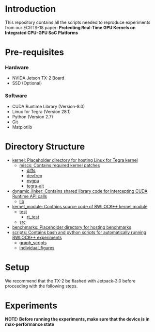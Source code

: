 # Introduction
This repository contains all the scripts needed to reproduce experiments from
our ECRTS-18 paper:
**Protecting Real-Time GPU Kernels on Integrated CPU-GPU SoC Platforms**

# Pre-requisites
### Hardware
+ NVIDA Jetson TX-2 Board
+ SSD (Optional)

### Software
+ CUDA Runtime Library (Version-8.0)
+ Linux for Tegra (Version 28.1)
+ Python (Version 2.7)
+ Git
+ Matplotlib

# Directory Structure
  * [kernel: Placeholder directory for hosting Linux for Tegra kernel]( ./kernel)
     * [miscs: Contains required kernel patches]( ./kernel/miscs)
       * [diffs]( ./kernel/miscs/diffs)
       * [devfreq]( ./kernel/miscs/diffs/devfreq)
       * [nvgpu]( ./kernel/miscs/diffs/nvgpu)
       * [tegra-alt]( ./kernel/miscs/diffs/tegra-alt)
   * [dynamic_linker: Contains shared library code for intercepting CUDA Runtime API calls]( ./dynamic_linker)
     * [lib]( ./dynamic_linker/lib)
   * [kernel_module: Contains source code of BWLOCK++ kernel module]( ./kernel_module)
     * [test]( ./kernel_module/test)
       * [rt_test]( ./kernel_module/test/rt_test)
     * [src]( ./kernel_module/src)
   * [benchmarks: Placeholder directory for hosting benchmarks]( ./benchmarks)
   * [scripts: Contains bash and python scripts for automatically running BWLOCK++ experiments]( ./scripts)
       * [graph_scripts]( ./scripts/graph_scripts)
       * [individual_figures]( ./scripts/individual_figures)

# Setup
We recommend that the TX-2 be flashed with Jetpack-3.0 before proceeding with
the following steps.

# Experiments
**NOTE: Before running the experiments, make sure that the device is in max-performance state**
